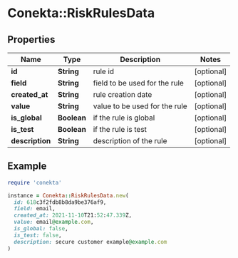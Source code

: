# Conekta::RiskRulesData

## Properties

| Name | Type | Description | Notes |
| ---- | ---- | ----------- | ----- |
| **id** | **String** | rule id | [optional] |
| **field** | **String** | field to be used for the rule | [optional] |
| **created_at** | **String** | rule creation date | [optional] |
| **value** | **String** | value to be used for the rule | [optional] |
| **is_global** | **Boolean** | if the rule is global | [optional] |
| **is_test** | **Boolean** | if the rule is test | [optional] |
| **description** | **String** | description of the rule | [optional] |

## Example

```ruby
require 'conekta'

instance = Conekta::RiskRulesData.new(
  id: 618c3f2fdb8b8da9be376af9,
  field: email,
  created_at: 2021-11-10T21:52:47.339Z,
  value: email@example.com,
  is_global: false,
  is_test: false,
  description: secure customer example@example.com
)
```

